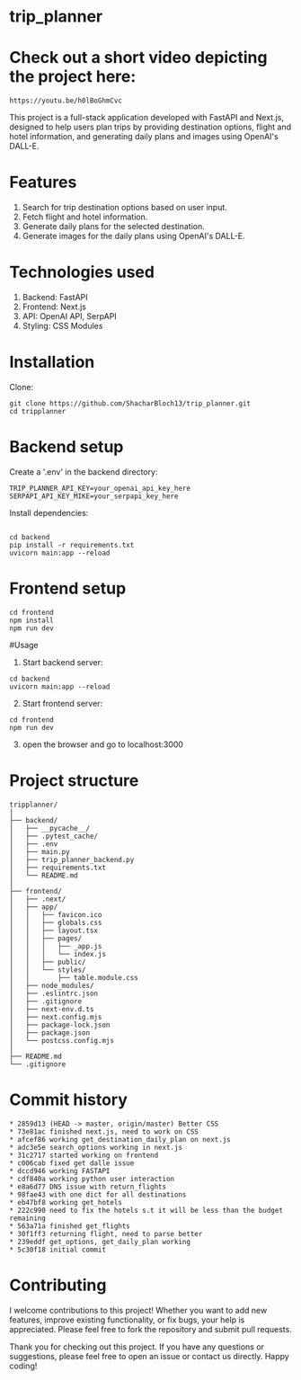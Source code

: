 # trip_planner
# Check out a short video depicting the project here:
```
https://youtu.be/h0lBoGhmCvc
```
This project is a full-stack application developed with FastAPI and Next.js, designed to help users plan trips by providing destination options, flight and hotel information, and generating daily plans and images using OpenAI's DALL-E.

# Features
1. Search for trip destination options based on user input.
2. Fetch flight and hotel information.
3. Generate daily plans for the selected destination.
4. Generate images for the daily plans using OpenAI's DALL-E.

# Technologies used

1. Backend: FastAPI
2. Frontend: Next.js
3. API: OpenAI API, SerpAPI
4. Styling: CSS Modules

# Installation
Clone:
```
git clone https://github.com/ShacharBloch13/trip_planner.git
cd tripplanner
```
# Backend setup
Create a '.env' in the backend directory:
```
TRIP_PLANNER_API_KEY=your_openai_api_key_here
SERPAPI_API_KEY_MIKE=your_serpapi_key_here

```
Install dependencies:
```

cd backend
pip install -r requirements.txt
uvicorn main:app --reload

```

# Frontend setup
```
cd frontend
npm install
npm run dev
```

#Usage
1. Start backend server:
```
cd backend
uvicorn main:app --reload
```
2. Start frontend server:
```
cd frontend
npm run dev
```

3. open the browser and go to localhost:3000

# Project structure

```
tripplanner/
│
├── backend/
│   ├── __pycache__/
│   ├── .pytest_cache/
│   ├── .env
│   ├── main.py
│   ├── trip_planner_backend.py
│   ├── requirements.txt
│   └── README.md
│
├── frontend/
│   ├── .next/
│   ├── app/
│   │   ├── favicon.ico
│   │   ├── globals.css
│   │   ├── layout.tsx
│   │   ├── pages/
│   │   │   ├── _app.js
│   │   │   └── index.js
│   │   ├── public/
│   │   └── styles/
│   │       ├── table.module.css
│   ├── node_modules/
│   ├── .eslintrc.json
│   ├── .gitignore
│   ├── next-env.d.ts
│   ├── next.config.mjs
│   ├── package-lock.json
│   ├── package.json
│   └── postcss.config.mjs
│
├── README.md
└── .gitignore

```

# Commit history
```
* 2859d13 (HEAD -> master, origin/master) Better CSS
* 73e81ac finished next.js, need to work on CSS
* afcef86 working get_destination_daily_plan on next.js
* adc3e5e search_options working in next.js
* 31c2717 started working on frontend
* c006cab fixed get dalle issue
* dccd946 working FASTAPI
* cdf840a working python user interaction
* e8a6d77 DNS issue with return_flights
* 98fae43 with one dict for all destinations
* eb47bf8 working get_hotels
* 222c990 need to fix the hotels s.t it will be less than the budget remaining
* 563a71a finished get_flights
* 30f1ff3 returning flight, need to parse better
* 239eddf get_options, get_daily_plan working
* 5c30f18 initial commit
```

# Contributing

I welcome contributions to this project! Whether you want to add new features, improve existing functionality, or fix bugs, your help is appreciated. Please feel free to fork the repository and submit pull requests.

Thank you for checking out this project. If you have any questions or suggestions, please feel free to open an issue or contact us directly. Happy coding!

